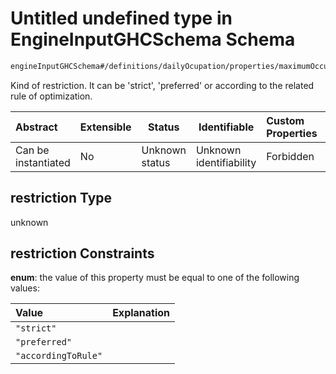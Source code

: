 # Untitled undefined type in EngineInputGHCSchema Schema

```txt
engineInputGHCSchema#/definitions/dailyOcupation/properties/maximumOccupancy/properties/restriction
```

Kind of restriction. It can be 'strict', 'preferred' or according to the related rule of optimization.


| Abstract            | Extensible | Status         | Identifiable            | Custom Properties | Additional Properties | Access Restrictions | Defined In                                                         |
| :------------------ | ---------- | -------------- | ----------------------- | :---------------- | --------------------- | ------------------- | ------------------------------------------------------------------ |
| Can be instantiated | No         | Unknown status | Unknown identifiability | Forbidden         | Allowed               | none                | [ghc.schema.json\*](../out/ghc.schema.json "open original schema") |

## restriction Type

unknown

## restriction Constraints

**enum**: the value of this property must be equal to one of the following values:

| Value               | Explanation |
| :------------------ | ----------- |
| `"strict"`          |             |
| `"preferred"`       |             |
| `"accordingToRule"` |             |
